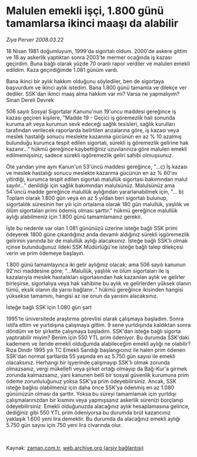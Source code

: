 # Malulen emekli işçi, 1.800 günü tamamlarsa ikinci maaşı da alabilir

*Ziya Perver 2008.03.22*

<tr><td class="metin" colspan="2" style="padding-top: 20px; padding-left: 5px; padding-right: 10px;">18 Nisan 1981 doğumluyum, 1999'da sigortalı oldum. 2000'de askere gittim ve 18 ay askerlik yaptıktan sonra 2003'te mermer ocağında iş kazası geçirdim. Buna bağlı olarak yüzde 70 oranlı rapor verdiler ve malulen emekli edildim. Kaza geçirdiğimde 1.081 günüm vardı.</td></tr><tr><td class="metin" colspan="2" style="padding-top: 20px; padding-left: 5px; padding-right: 10px;"><p>Bana ikinci bir aylık hakkım olduğunu söylediler, ben de sigortaya başvurdum ve ikinci aylık istedim. Bana 1.800 günü tamamla ve dilekçe ver dediler. SSK'dan ikinci maaş alma hakkım var mı? Varsa ne yapmalıyım? Sinan Dereli Devrek
<p> 506 sayılı Sosyal Sigortalar Kanunu'nun 19'uncu maddesi gereğince iş kazası geçiren kişilere, "Madde 19 - Geçici iş göremezlik hali sonunda kuruma ait veya kurumun sevk edeceği sağlık tesisleri, sağlık kurulları tarafından verilecek raporlarda belirtilen arızalarına göre, iş kazası veya meslek hastalığı sonucu meslekte kazanma gücünün en az % 10 azalmış bulunduğu kurumca tespit edilen sigortalı, sürekli iş göremezlik gelirine hak kazanır..." hükmü gereğince kaybettiğiniz uzuvlarınıza göre malulen emekli edilmemişsiniz, sadece sürekli işgöremezlik geliri sahibi olmuşsunuz. 
<p> Öte yandan yine aynı Kanun'un 53'üncü maddesi gereğince, "...c) İş kazası ve meslek hastalığı sonucu meslekte kazanma gücünün en az % 60'ını yitirdiği, kurumca tespit edilen sigortalı malullük sigortası bakımından malul sayılır..." denildiği için sağlık bakımından malulsünüz. Malulsünüz ama 54'üncü madde gereğince malullük aylığından yararlanabilmek için, "... b) Toplam olarak 1.800 gün veya en az 5 yıldan beri sigortalı bulunup, sigortalılık süresinin her yılı için ortalama olarak 180 gün malullük, yaşlılık ve ölüm sigortaları primi ödemiş olması şarttır." hükmü gereğince malullük aylığı alabilmeniz için 1.800 günü tamamlamanız gerekir.
<p> İşte bu nedenle var olan 1.081 gününüzü üzerine isteğe bağlı SSK primi ödeyerek 1800 güne çıkardığınız anda devamlı aldığınız sürekli işgöremezlik gelirinin yanında bir de malullük aylığı alacaksınız. İsteğe bağlı SSK'lı olmak içinse bulunduğunuz ildeki SSK Müdürlüğü'ne isteğe bağlı talep dilekçesi verin ve prim ödemeye başlayın.
<p> 1.800 günü tamamlayınca iki gelir aylığınız olacak; ama 506 sayılı kanunun 92'nci maddesine göre; "...Malullük, yaşlılık ve ölüm sigortaları ile iş kazalarıyla meslek hastalıkları sigortasından hak kazanılan aylık ve gelirler birleşirse, sigortalıya veya hak sahibine bu aylık ve gelirlerden yüksek olanın tümü, eksik olanın da yarısı bağlanır.." hükmü gereğince ikisinden hangisi yüksekse tamamını, hangisi az ise onun da yarısını alacaksınız.
<p>İsteğe bağlı SSK için 1.080 gün şart
<p>1995'te üniversitede araştırma görevlisi olarak çalışmaya başladım. Sonra istifa ettim ve yurtdışına çalışmaya gittim. 9 sene yurtdışında kaldıktan sonra döndüm ve bir şirkette çalışmaya başladım. SSK'dan isteğe bağlı sigorta yaptırabilir miyim? Benim için 550 YTL prim ödeniyor. Bu durumda SSK'daki kademem ve ileride emekli olduğumda alabileceğim emekli aylığı ne olabilir? Rıza Dindir 1995 yılı TC Emekli Sandığı başlangıcınız ile halen prim ödenen SSK'dan normal şartlarda 55 yaşında en az 5.750 gün sayısı ile emekli olacaksınız. Herhangi bir işyerinde çalışmayıp SSK'lı olmak zorunda olmazsanız, vergi mükellefi veya şirket ortağı olmayıp da Bağ-Kur'a girmek zorunda kalmazsanız, yani kanunen belli bir sosyal güvenlik kurumuna prim ödeme zorunluluğunuz yoksa SSK'ya prim ödeyebilirsiniz. Ancak, SSK isteğe bağlısı olabilmeniz için daha önce SSK'ya ödenmiş en az 1.080 gününüzün olması da şarttır. Yoksa bu süreyi tamamlamak için yurtdışı çalışmalarınızdan bir kısmını veya yapmışsanız askerlik sürenizi borçlanıp ödeyebilirsiniz. Emekli olduğunuzda alacağınız aylık hesaplamasına gelince, dediğiniz gibi 550 YTL prim ödeniyorsa bu durumda brüt kazancınız yaklaşık 1.600 yeni lira demektir. Bu durumda da alacağınız emekli aylığı 5.750 gün sayısı için 750 yeni lira civarında olur. 
<p><br/></p></p></p></p></p></p></p></p></td></tr>

Kaynak: [zaman.com.tr](http://zaman.com.tr/yazar.do?yazino=667662), [web.archive.org (arşiv bağlantısı)](http://web.archive.org/web/20080504092015/http://www.zaman.com.tr:80/yazar.do?yazino=667662)

